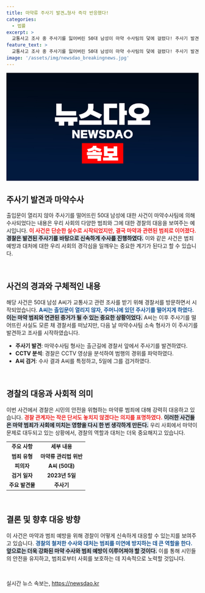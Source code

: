 ```yaml
---
title: 마약류 주사기 발견…형사 즉각 반응했다!
categories:
  - 법률
excerpt: >
  교통사고 조사 중 주사기를 잃어버린 50대 남성이 마약 수사팀의 덫에 걸렸다! 주사기 발견의 뒷이야기와 함께, 경찰의 철저한 수사 과정을 담은 충격적인 마약사범 검거 사건.
feature_text: >
  교통사고 조사 중 주사기를 잃어버린 50대 남성이 마약 수사팀의 덫에 걸렸다! 주사기 발견의 뒷이야기와 함께, 경찰의 철저한 수사 과정을 담은 충격적인 마약사범 검거 사건.
image: '/assets/img/newsdao_breakingnews.jpg'
---
```


<p><img src="/assets/img/newsdao_breakingnews.jpg" alt="ranknews 속보" /></p>

<h2 data-ke-size="size26">주사기 발견과 마약수사</h2>

<p>출입문이 열리지 않아 주사기를 떨어뜨린 50대 남성에 대한 사건이 마약수사팀에 의해 수사되었다는 내용은 우리 사회의 다양한 범죄와 그에 대한 경찰의 대응을 보여주는 예시입니다. <b><span style="color: #ee2323;">이 사건은 단순한 실수로 시작되었지만, 결국 마약과 관련된 범죄로 이어졌다.</span></b> <b><span style="background-color: #21538527;">경찰은 발견된 주사기를 바탕으로 신속하게 수사를 진행하였다.</span></b> 이와 같은 사건은 범죄 예방과 대처에 대한 우리 사회의 경각심을 일깨우는 중요한 계기가 된다고 할 수 있습니다.</p>

<p data-ke-size="size16">&nbsp;</p>

<h2 data-ke-size="size26">사건의 경과와 구체적인 내용</h2>

<p>해당 사건은 50대 남성 A씨가 교통사고 관련 조사를 받기 위해 경찰서를 방문하면서 시작되었습니다. <b><span style="color: #1a5490;">A씨는 출입문이 열리지 않자, 주머니에 있던 주사기를 떨어지게 하였다.</span></b> <b><span style="background-color: #21538527;">이는 마약 범죄와 연관된 증거가 될 수 있는 중요한 상황이었다.</span></b> A씨는 이후 주사기를 떨어뜨린 사실도 모른 채 경찰서를 떠났지만, 다음 날 마약수사팀 소속 형사가 이 주사기를 발견하고 조사를 시작하였습니다.</p>

<ul>
<li><b>주사기 발견</b>: 마약수사팀 형사는 출근길에 경찰서 앞에서 주사기를 발견하였다.</li>
<li><b>CCTV 분석</b>: 경찰은 CCTV 영상을 분석하여 범행의 경위를 파악하였다.</li>
<li><b>A씨 검거</b>: 수사 결과 A씨를 특정하고, 5일에 그를 검거하였다.</li>
</ul>

<p data-ke-size="size16">&nbsp;</p>

<h2 data-ke-size="size26">경찰의 대응과 사회적 의미</h2>

<p>이번 사건에서 경찰은 시민의 안전을 위협하는 마약류 범죄에 대해 강력히 대응하고 있습니다. <b><span style="color: #ee2323;">경찰 관계자는 작은 단서도 놓치지 않겠다는 의지를 표명하였다.</span></b> <b><span style="background-color: #21538527;">이러한 사건들은 마약 범죄가 사회에 미치는 영향을 다시 한 번 생각하게 만든다.</span></b> 우리 사회에서 마약이 문제로 대두되고 있는 상황에서, 경찰의 역할과 대처는 더욱 중요해지고 있습니다.</p>

<table>
<tr>
<td style="text-align: center; height: 17px;"><b>주요 사항</b></td>
<td style="text-align: center; height: 17px;"><b>세부 내용</b></td>
</tr>
<tr>
<td style="text-align: center; height: 17px;"><b>범죄 유형</b></td>
<td style="text-align: center; height: 17px;"><b>마약류 관리법 위반</b></td>
</tr>
<tr>
<td style="text-align: center; height: 17px;"><b>피의자</b></td>
<td style="text-align: center; height: 17px;"><b>A씨 (50대)</b></td>
</tr>
<tr>
<td style="text-align: center; height: 17px;"><b>검거 일자</b></td>
<td style="text-align: center; height: 17px;"><b>2023년 5일</b></td>
</tr>
<tr>
<td style="text-align: center; height: 17px;"><b>주요 발견물</b></td>
<td style="text-align: center; height: 17px;"><b>주사기</b></td>
</tr>
</table>

<p data-ke-size="size16">&nbsp;</p>

<h2 data-ke-size="size26">결론 및 향후 대응 방향</h2>

<p>이 사건은 마약과 범죄 예방을 위해 경찰이 어떻게 신속하게 대응할 수 있는지를 보여주고 있습니다. <b><span style="color: #1a5490;">경찰의 철저한 수사와 대처는 범죄를 미연에 방지하는 데 큰 역할을 한다.</span></b> <b><span style="background-color: #21538527;">앞으로는 더욱 강화된 마약 수사와 범죄 예방이 이루어져야 할 것이다.</span></b> 이를 통해 시민들의 안전을 유지하고, 범죄로부터 사회를 보호하는 데 지속적으로 노력할 것입니다. </p>

<p data-ke-size="size16">&nbsp;</p>
실시간 뉴스 속보는, <a href="https://newsdao.kr" rel="dofollow">https://newsdao.kr</a>


